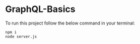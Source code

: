 # GraphQL-Basics


To run this project follow the below command in your terminal:
```
npm i
node server.js
```
